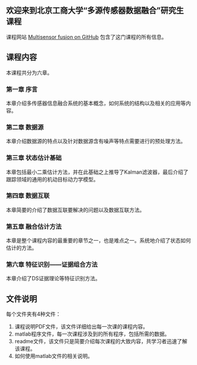 ## 欢迎来到北京工商大学“多源传感器数据融合”研究生课程

课程网站 [Multisensor fusion on GitHub](https://github.com/Xue-boJin/Course-Multisensor-Fusion.git) 包含了这门课程的所有信息。

## 课程内容
   本课程共分为六章。
### 第一章	序言
本章介绍多传感器信息融合系统的基本概念，如何系统的结构以及相关的应用等内容。

### 第二章	数据源
本章介绍数据源的特点以及针对数据源含有噪声等特点需要进行的预处理方法。

### 第三章	状态估计基础
本章包括最小二乘估计方法，并在此基础之上推导了Kalman滤波器，最后介绍了跟踪领域的通用的机动目标动力学模型。

### 第四章	数据互联
本章简要的介绍了数据互联要解决的问题以及数据互联方法。

### 第五章	融合估计方法
本章是整个课程内容的最重要的章节之一，也是难点之一。系统地介绍了状态如何估计的方法。

### 第六章	特征识别——证据组合方法
本章介绍了DS证据理论等特征识别方法。



## 文件说明 

 每个文件夹有4种文件：
 1. 课程说明PDF文件，该文件详细给出每一次课的课程内容。
 2. matlab程序文件，每一次课程涉及到的所有程序，包括所需的数据。
 3. readme文件，该文件只是简要介绍每次课程的大致内容，共学习者迅速了解该课程。
 4. 如何使用matlab文件的相关说明。
